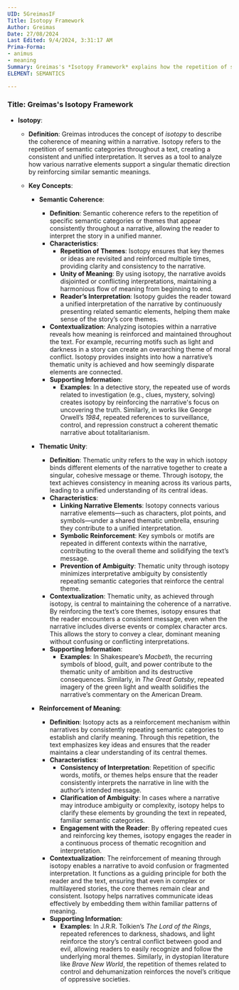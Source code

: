 ```yaml
---
UID: 5GreimasIF
Title: Isotopy Framework
Author: Greimas
Date: 27/08/2024
Last Edited: 9/4/2024, 3:31:17 AM
Prima-Forma:
- animus
- meaning
Summary: Greimas's *Isotopy Framework* explains how the repetition of semantic categories throughout a narrative creates coherence and thematic unity. By reinforcing key ideas and meanings, isotopy ensures consistency, guiding the reader to a unified interpretation and helping clarify complex or ambiguous elements in the story.
ELEMENT: SEMANTICS

---
```

### Title: **Greimas's Isotopy Framework**

- **Isotopy**:
  - **Definition**: Greimas introduces the concept of *isotopy* to describe the coherence of meaning within a narrative. Isotopy refers to the repetition of semantic categories throughout a text, creating a consistent and unified interpretation. It serves as a tool to analyze how various narrative elements support a singular thematic direction by reinforcing similar semantic meanings.
  
  - **Key Concepts**:
    - **Semantic Coherence**:
      - **Definition**: Semantic coherence refers to the repetition of specific semantic categories or themes that appear consistently throughout a narrative, allowing the reader to interpret the story in a unified manner. 
      - **Characteristics**:
        - **Repetition of Themes**: Isotopy ensures that key themes or ideas are revisited and reinforced multiple times, providing clarity and consistency to the narrative.
        - **Unity of Meaning**: By using isotopy, the narrative avoids disjointed or conflicting interpretations, maintaining a harmonious flow of meaning from beginning to end.
        - **Reader’s Interpretation**: Isotopy guides the reader toward a unified interpretation of the narrative by continuously presenting related semantic elements, helping them make sense of the story’s core themes.
      - **Contextualization**: Analyzing isotopies within a narrative reveals how meaning is reinforced and maintained throughout the text. For example, recurring motifs such as light and darkness in a story can create an overarching theme of moral conflict. Isotopy provides insights into how a narrative’s thematic unity is achieved and how seemingly disparate elements are connected.
      - **Supporting Information**:
        - **Examples**: In a detective story, the repeated use of words related to investigation (e.g., clues, mystery, solving) creates isotopy by reinforcing the narrative's focus on uncovering the truth. Similarly, in works like George Orwell’s *1984*, repeated references to surveillance, control, and repression construct a coherent thematic narrative about totalitarianism.
      
    - **Thematic Unity**:
      - **Definition**: Thematic unity refers to the way in which isotopy binds different elements of the narrative together to create a singular, cohesive message or theme. Through isotopy, the text achieves consistency in meaning across its various parts, leading to a unified understanding of its central ideas.
      - **Characteristics**:
        - **Linking Narrative Elements**: Isotopy connects various narrative elements—such as characters, plot points, and symbols—under a shared thematic umbrella, ensuring they contribute to a unified interpretation.
        - **Symbolic Reinforcement**: Key symbols or motifs are repeated in different contexts within the narrative, contributing to the overall theme and solidifying the text’s message.
        - **Prevention of Ambiguity**: Thematic unity through isotopy minimizes interpretative ambiguity by consistently repeating semantic categories that reinforce the central theme.
      - **Contextualization**: Thematic unity, as achieved through isotopy, is central to maintaining the coherence of a narrative. By reinforcing the text’s core themes, isotopy ensures that the reader encounters a consistent message, even when the narrative includes diverse events or complex character arcs. This allows the story to convey a clear, dominant meaning without confusing or conflicting interpretations.
      - **Supporting Information**:
        - **Examples**: In Shakespeare’s *Macbeth*, the recurring symbols of blood, guilt, and power contribute to the thematic unity of ambition and its destructive consequences. Similarly, in *The Great Gatsby*, repeated imagery of the green light and wealth solidifies the narrative’s commentary on the American Dream.

    - **Reinforcement of Meaning**:
      - **Definition**: Isotopy acts as a reinforcement mechanism within narratives by consistently repeating semantic categories to establish and clarify meaning. Through this repetition, the text emphasizes key ideas and ensures that the reader maintains a clear understanding of its central themes.
      - **Characteristics**:
        - **Consistency of Interpretation**: Repetition of specific words, motifs, or themes helps ensure that the reader consistently interprets the narrative in line with the author’s intended message.
        - **Clarification of Ambiguity**: In cases where a narrative may introduce ambiguity or complexity, isotopy helps to clarify these elements by grounding the text in repeated, familiar semantic categories.
        - **Engagement with the Reader**: By offering repeated cues and reinforcing key themes, isotopy engages the reader in a continuous process of thematic recognition and interpretation.
      - **Contextualization**: The reinforcement of meaning through isotopy enables a narrative to avoid confusion or fragmented interpretation. It functions as a guiding principle for both the reader and the text, ensuring that even in complex or multilayered stories, the core themes remain clear and consistent. Isotopy helps narratives communicate ideas effectively by embedding them within familiar patterns of meaning.
      - **Supporting Information**:
        - **Examples**: In J.R.R. Tolkien’s *The Lord of the Rings*, repeated references to darkness, shadows, and light reinforce the story’s central conflict between good and evil, allowing readers to easily recognize and follow the underlying moral themes. Similarly, in dystopian literature like *Brave New World*, the repetition of themes related to control and dehumanization reinforces the novel’s critique of oppressive societies.